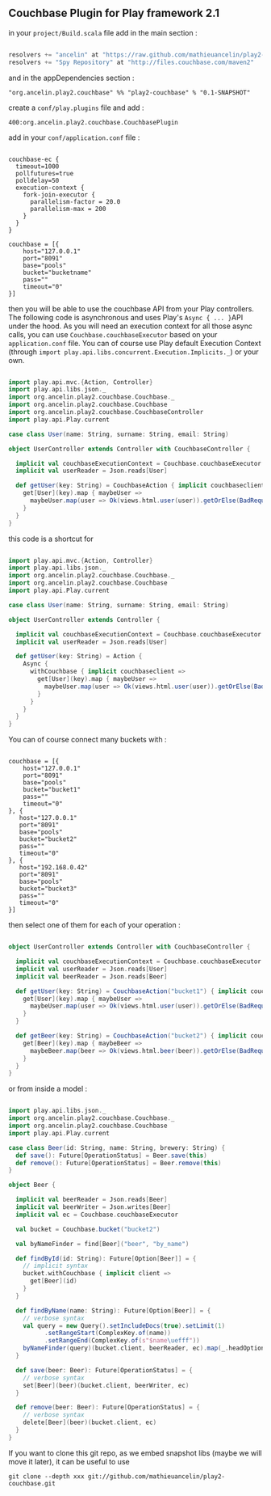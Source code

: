 Couchbase Plugin for Play framework 2.1
---------------------------------------

in your `project/Build.scala` file add in the main section :

```scala

resolvers += "ancelin" at "https://raw.github.com/mathieuancelin/play2-couchbase/master/repository/snapshots",
resolvers += "Spy Repository" at "http://files.couchbase.com/maven2"

```

and in the appDependencies section :

`"org.ancelin.play2.couchbase" %% "play2-couchbase" % "0.1-SNAPSHOT"`

create a `conf/play.plugins` file and add :

`400:org.ancelin.play2.couchbase.CouchbasePlugin`

add in your `conf/application.conf` file :

```

couchbase-ec {
  timeout=1000
  pollfutures=true
  polldelay=50
  execution-context {
    fork-join-executor {
      parallelism-factor = 20.0
      parallelism-max = 200
    }
  }
}

couchbase = [{
    host="127.0.0.1"
    port="8091"
    base="pools"
    bucket="bucketname"
    pass=""
    timeout="0"
}]

```

then you will be able to use the couchbase API from your Play controllers. The following code is asynchronous and uses Play's `Async { ... }`API under the hood. As you will need an execution context for all those async calls, you can use `Couchbase.couchbaseExecutor` based on your `application.conf` file. You can of course use Play default Execution Context (through `import play.api.libs.concurrent.Execution.Implicits._`) or your own.

```scala

import play.api.mvc.{Action, Controller}
import play.api.libs.json._
import org.ancelin.play2.couchbase.Couchbase._
import org.ancelin.play2.couchbase.Couchbase
import org.ancelin.play2.couchbase.CouchbaseController
import play.api.Play.current

case class User(name: String, surname: String, email: String)

object UserController extends Controller with CouchbaseController {

  implicit val couchbaseExecutionContext = Couchbase.couchbaseExecutor
  implicit val userReader = Json.reads[User]

  def getUser(key: String) = CouchbaseAction { implicit couchbaseclient =>
    get[User](key).map { maybeUser =>
      maybeUser.map(user => Ok(views.html.user(user)).getOrElse(BadRequest(s"Unable to find user with key: $key"))
    }
  }
}

```

this code is a shortcut for 

```scala

import play.api.mvc.{Action, Controller}
import play.api.libs.json._
import org.ancelin.play2.couchbase.Couchbase._
import org.ancelin.play2.couchbase.Couchbase
import play.api.Play.current

case class User(name: String, surname: String, email: String)

object UserController extends Controller {

  implicit val couchbaseExecutionContext = Couchbase.couchbaseExecutor
  implicit val userReader = Json.reads[User]

  def getUser(key: String) = Action { 
    Async {
      withCouchbase { implicit couchbaseclient =>
        get[User](key).map { maybeUser =>
          maybeUser.map(user => Ok(views.html.user(user)).getOrElse(BadRequest(s"Unable to find user with key: $key"))
        }
      }
    }
  }
}

```

You can of course connect many buckets with :

```

couchbase = [{
    host="127.0.0.1"
    port="8091"
    base="pools"
    bucket="bucket1"
    pass=""
    timeout="0"
}, {
   host="127.0.0.1"
   port="8091"
   base="pools"
   bucket="bucket2"
   pass=""
   timeout="0"
}, {
   host="192.168.0.42"
   port="8091"
   base="pools"
   bucket="bucket3"
   pass=""
   timeout="0"
}]

```

then select one of them for each of your operation :

```scala

object UserController extends Controller with CouchbaseController {

  implicit val couchbaseExecutionContext = Couchbase.couchbaseExecutor
  implicit val userReader = Json.reads[User]
  implicit val beerReader = Json.reads[Beer]

  def getUser(key: String) = CouchbaseAction("bucket1") { implicit couchbaseclient =>
    get[User](key).map { maybeUser =>
      maybeUser.map(user => Ok(views.html.user(user)).getOrElse(BadRequest(s"Unable to find user with key: $key"))
    }
  }

  def getBeer(key: String) = CouchbaseAction("bucket2") { implicit couchbaseclient =>
    get[Beer](key).map { maybeBeer =>
      maybeBeer.map(beer => Ok(views.html.beer(beer)).getOrElse(BadRequest(s"Unable to find beer with key: $key"))
    }
  }
}

```

or from inside a model :

```scala

import play.api.libs.json._
import org.ancelin.play2.couchbase.Couchbase._
import org.ancelin.play2.couchbase.Couchbase
import play.api.Play.current

case class Beer(id: String, name: String, brewery: String) {
  def save(): Future[OperationStatus] = Beer.save(this)
  def remove(): Future[OperationStatus] = Beer.remove(this)
}

object Beer {

  implicit val beerReader = Json.reads[Beer]
  implicit val beerWriter = Json.writes[Beer]
  implicit val ec = Couchbase.couchbaseExecutor

  val bucket = Couchbase.bucket("bucket2")

  val byNameFinder = find[Beer]("beer", "by_name")

  def findById(id: String): Future[Option[Beer]] = {
    // implicit syntax
    bucket.withCouchbase { implicit client =>
      get[Beer](id)
    }
  }

  def findByName(name: String): Future[Option[Beer]] = {
    // verbose syntax
    val query = new Query().setIncludeDocs(true).setLimit(1)
          .setRangeStart(ComplexKey.of(name))
          .setRangeEnd(ComplexKey.of(s"$name\uefff"))
    byNameFinder(query)(bucket.client, beerReader, ec).map(_.headOption)
  }

  def save(beer: Beer): Future[OperationStatus] = {
    // verbose syntax
    set[Beer](beer)(bucket.client, beerWriter, ec)
  }

  def remove(beer: Beer): Future[OperationStatus] = {
    // verbose syntax
    delete[Beer](beer)(bucket.client, ec)
  }
}

```


If you want to clone this git repo, as we embed snapshot libs (maybe we will move it later), it can be useful to use

`git clone --depth xxx git://github.com/mathieuancelin/play2-couchbase.git`